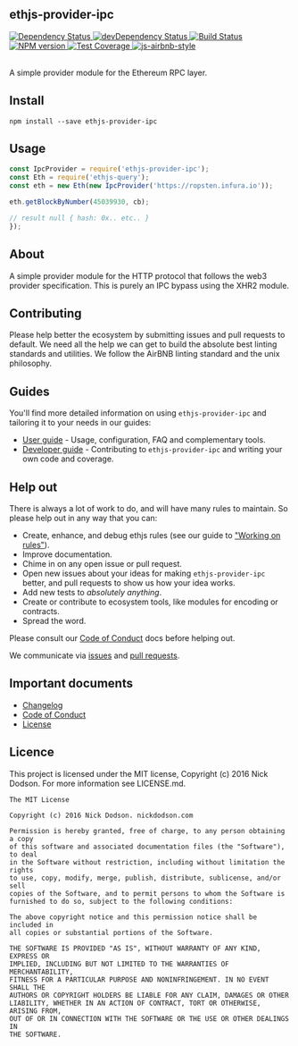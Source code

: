 ## ethjs-provider-ipc

<div>
  <!-- Dependency Status -->
  <a href="https://david-dm.org/ethjs/ethjs-provider-ipc">
    <img src="https://david-dm.org/ethjs/ethjs-provider-ipc.svg"
    alt="Dependency Status" />
  </a>

  <!-- devDependency Status -->
  <a href="https://david-dm.org/ethjs/ethjs-provider-ipc#info=devDependencies">
    <img src="https://david-dm.org/ethjs/ethjs-provider-ipc/dev-status.svg" alt="devDependency Status" />
  </a>

  <!-- Build Status -->
  <a href="https://travis-ci.org/ethjs/ethjs-provider-ipc">
    <img src="https://travis-ci.org/ethjs/ethjs-provider-ipc.svg"
    alt="Build Status" />
  </a>

  <!-- NPM Version -->
  <a href="https://www.npmjs.org/package/ethjs-provider-ipc">
    <img src="http://img.shields.io/npm/v/ethjs-provider-ipc.svg"
    alt="NPM version" />
  </a>

  <!-- Test Coverage -->
  <a href="https://coveralls.io/r/ethjs/ethjs-provider-ipc">
    <img src="https://coveralls.io/repos/github/ethjs/ethjs-provider-ipc/badge.svg" alt="Test Coverage" />
  </a>

  <!-- Javascript Style -->
  <a href="http://airbnb.io/javascript/">
    <img src="https://img.shields.io/badge/code%20style-airbnb-brightgreen.svg" alt="js-airbnb-style" />
  </a>
</div>

<br />

A simple provider module for the Ethereum RPC layer.

## Install

```
npm install --save ethjs-provider-ipc
```

## Usage

```js
const IpcProvider = require('ethjs-provider-ipc');
const Eth = require('ethjs-query');
const eth = new Eth(new IpcProvider('https://ropsten.infura.io'));

eth.getBlockByNumber(45039930, cb);

// result null { hash: 0x.. etc.. }
});
```

## About

A simple provider module for the HTTP protocol that follows the web3 provider specification. This is purely an IPC bypass using the XHR2 module.

## Contributing

Please help better the ecosystem by submitting issues and pull requests to default. We need all the help we can get to build the absolute best linting standards and utilities. We follow the AirBNB linting standard and the unix philosophy.

## Guides

You'll find more detailed information on using `ethjs-provider-ipc` and tailoring it to your needs in our guides:

- [User guide](docs/user-guide.md) - Usage, configuration, FAQ and complementary tools.
- [Developer guide](docs/developer-guide.md) - Contributing to `ethjs-provider-ipc` and writing your own code and coverage.

## Help out

There is always a lot of work to do, and will have many rules to maintain. So please help out in any way that you can:

- Create, enhance, and debug ethjs rules (see our guide to ["Working on rules"](./github/CONTRIBUTING.md)).
- Improve documentation.
- Chime in on any open issue or pull request.
- Open new issues about your ideas for making `ethjs-provider-ipc` better, and pull requests to show us how your idea works.
- Add new tests to *absolutely anything*.
- Create or contribute to ecosystem tools, like modules for encoding or contracts.
- Spread the word.

Please consult our [Code of Conduct](CODE_OF_CONDUCT.md) docs before helping out.

We communicate via [issues](https://github.com/ethjs/ethjs-provider-ipc/issues) and [pull requests](https://github.com/ethjs/ethjs-provider-ipc/pulls).

## Important documents

- [Changelog](CHANGELOG.md)
- [Code of Conduct](CODE_OF_CONDUCT.md)
- [License](https://raw.githubusercontent.com/ethjs/ethjs-provider-ipc/master/LICENSE)

## Licence

This project is licensed under the MIT license, Copyright (c) 2016 Nick Dodson. For more information see LICENSE.md.

```
The MIT License

Copyright (c) 2016 Nick Dodson. nickdodson.com

Permission is hereby granted, free of charge, to any person obtaining a copy
of this software and associated documentation files (the "Software"), to deal
in the Software without restriction, including without limitation the rights
to use, copy, modify, merge, publish, distribute, sublicense, and/or sell
copies of the Software, and to permit persons to whom the Software is
furnished to do so, subject to the following conditions:

The above copyright notice and this permission notice shall be included in
all copies or substantial portions of the Software.

THE SOFTWARE IS PROVIDED "AS IS", WITHOUT WARRANTY OF ANY KIND, EXPRESS OR
IMPLIED, INCLUDING BUT NOT LIMITED TO THE WARRANTIES OF MERCHANTABILITY,
FITNESS FOR A PARTICULAR PURPOSE AND NONINFRINGEMENT. IN NO EVENT SHALL THE
AUTHORS OR COPYRIGHT HOLDERS BE LIABLE FOR ANY CLAIM, DAMAGES OR OTHER
LIABILITY, WHETHER IN AN ACTION OF CONTRACT, TORT OR OTHERWISE, ARISING FROM,
OUT OF OR IN CONNECTION WITH THE SOFTWARE OR THE USE OR OTHER DEALINGS IN
THE SOFTWARE.
```
